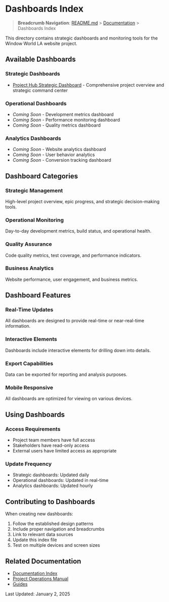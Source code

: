 # Dashboards Index

> **Breadcrumb Navigation**: [README.md](../../README.md) > [Documentation](../index.md) > Dashboards Index

This directory contains strategic dashboards and monitoring tools for the Window World LA website project.

## Available Dashboards

### Strategic Dashboards
- [Project Hub Strategic Dashboard](project-hub-strategic-dashboard.md) - Comprehensive project overview and strategic command center

### Operational Dashboards
- *Coming Soon* - Development metrics dashboard
- *Coming Soon* - Performance monitoring dashboard
- *Coming Soon* - Quality metrics dashboard

### Analytics Dashboards
- *Coming Soon* - Website analytics dashboard
- *Coming Soon* - User behavior analytics
- *Coming Soon* - Conversion tracking dashboard

## Dashboard Categories

### **Strategic Management**
High-level project overview, epic progress, and strategic decision-making tools.

### **Operational Monitoring**
Day-to-day development metrics, build status, and operational health.

### **Quality Assurance**
Code quality metrics, test coverage, and performance indicators.

### **Business Analytics**
Website performance, user engagement, and business metrics.

## Dashboard Features

### Real-Time Updates
All dashboards are designed to provide real-time or near-real-time information.

### Interactive Elements
Dashboards include interactive elements for drilling down into details.

### Export Capabilities
Data can be exported for reporting and analysis purposes.

### Mobile Responsive
All dashboards are optimized for viewing on various devices.

## Using Dashboards

### Access Requirements
- Project team members have full access
- Stakeholders have read-only access
- External users have limited access as appropriate

### Update Frequency
- Strategic dashboards: Updated daily
- Operational dashboards: Updated in real-time
- Analytics dashboards: Updated hourly

## Contributing to Dashboards

When creating new dashboards:

1. Follow the established design patterns
2. Include proper navigation and breadcrumbs
3. Link to relevant data sources
4. Update this index file
5. Test on multiple devices and screen sizes

## Related Documentation

- [Documentation Index](../index.md)
- [Project Operations Manual](../project-operations-manual.md)
- [Guides](../guides/index.md)

Last Updated: January 2, 2025
